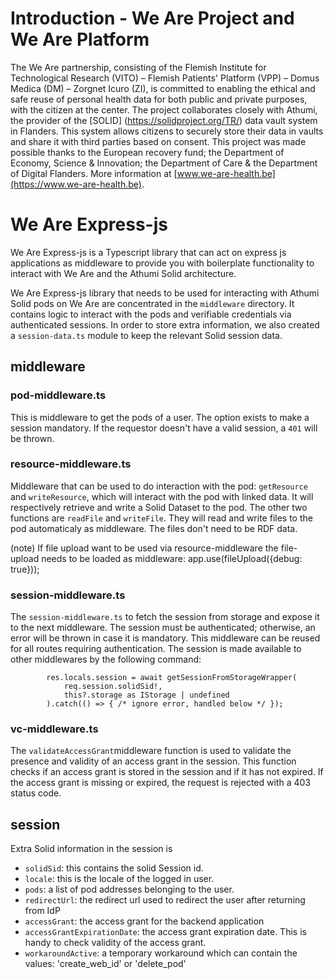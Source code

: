 # Introduction - We Are Project and We Are Platform

The We Are partnership, consisting of the Flemish Institute for Technological Research (VITO) – Flemish Patients' Platform (VPP) – Domus Medica (DM) – Zorgnet Icuro (ZI), is committed to enabling the ethical and safe reuse of personal health data for both public and private purposes, with the citizen at the center. The project collaborates closely with Athumi, the provider of the [SOLID] (https://solidproject.org/TR/) data vault system in Flanders. This system allows citizens to securely store their data in vaults and share it with third parties based on consent. This project was made possible thanks to the European recovery fund; the Department of Economy, Science & Innovation; the Department of Care & the Department of Digital Flanders. More information at [www.we-are-health.be](https://www.we-are-health.be).

# We Are Express-js

We Are Express-js is a Typescript library that can act on express js applications as middleware to provide you with boilerplate functionality to interact with We Are and the Athumi Solid architecture.

We Are Express-js library that needs to be used for interacting with Athumi Solid pods on We Are are concentrated in the ```middleware``` directory. It contains logic to interact with the pods and verifiable credentials via authenticated sessions. In order to store extra information, we also created a ```session-data.ts``` module to keep the relevant Solid session data.

## middleware

### pod-middleware.ts

This is middleware to get the pods of a user. The option exists to make a session mandatory. If the requestor doesn't have a valid session, a ```401``` will be thrown.

### resource-middleware.ts

Middleware that can be used to do interaction with the pod: ```getResource``` and ```writeResource```, which will interact with the pod with linked data. It will respectively retrieve and write a Solid Dataset to the pod. The other two functions are ```readFile``` and ```writeFile```. They will read and write files to the pod automaticaly as middleware. The files don't need to be RDF data. 

(note) If file upload want to be used via resource-middleware the file-upload needs to be loaded as middleware: app.use(fileUpload({debug: true}));


### session-middleware.ts

The ```session-middleware.ts``` to fetch the session from storage and expose it to the next middleware. The session must be authenticated; otherwise, an error will be thrown in case it is mandatory. This middleware can be reused for all routes requiring authentication. The session is made available to other middlewares by the following command:

```
        res.locals.session = await getSessionFromStorageWrapper(
            req.session.solidSid!,
            this?.storage as IStorage | undefined
        ).catch(() => { /* ignore error, handled below */ });
```

### vc-middleware.ts

The ```validateAccessGrant```middleware function is used to validate the presence and validity of an access grant in the session. This function checks if an access grant is stored in the session and if it has not expired. If the access grant is missing or expired, the request is rejected with a 403 status code.

## session

Extra Solid information in the session is

* ```solidSid```: this contains the solid Session id.
* ```locale```: this is the locale of the logged in user.
* ```pods```: a list of pod addresses belonging to the user.
* ```redirectUrl```: the redirect url used to redirect the user after returning from IdP
* ```accessGrant```: the access grant for the backend application
* ```accessGrantExpirationDate```: the access grant expiration date. This is handy to check validity of the access grant.
* ```workaroundActive```: a temporary workaround which can contain the values: 'create_web_id' or 'delete_pod'




